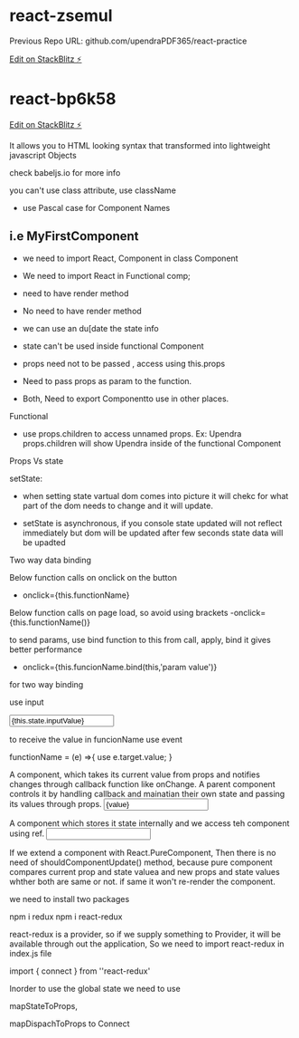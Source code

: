 # react-zsemul

Previous Repo URL:
github.com/upendraPDF365/react-practice

[Edit on StackBlitz ⚡️](https://stackblitz.com/edit/react-zsemul)

# react-bp6k58

[Edit on StackBlitz ⚡️](https://stackblitz.com/edit/react-bp6k58)

<!-- JSX: -->

It allows you to HTML looking syntax that transformed into lightweight javascript Objects

check babeljs.io for more info

you can't use class attribute, use className

- use Pascal case for Component Names

## i.e MyFirstComponent

<!-- Class Components vs Functional Component -->

- we need to import React, Component in class Component
- We need to import React in Functional comp;

- need to have render method
- No need to have render method

- we can use an du[date the state info
- state can't be used inside functional Component

- props need not to be passed , access using this.props
- Need to pass props as param to the function.

- Both, Need to export Componentto use in other places.

Functional

- use props.children to access unnamed props.
  Ex: <User>Upendra</User>
  props.children will show Upendra inside of the functional Component

<!-- --- -->

Props Vs state

setState:

- when setting state vartual dom comes into picture it will chekc for what part of the dom needs to change and it will update.

- setState is asynchronous, if you console state updated will not reflect immediately but dom will be updated after few seconds state data will be upadted
<!--  -->

<!-- ---------------------- -->

Two way data binding

Below function calls on onclick on the button

- onclick={this.functionName}

Below function calls on page load, so avoid using brackets
-onclick={this.functionName()}

to send params, use bind function to this from call, apply, bind
it gives better performance

- onclick={this.funcionName.bind(this,'param value')}

for two way binding

use input

<input type="text" onChange={this.funcionName} value={this.state.inputValue}>

to receive the value in funcionName use event

functionName = (e) =>{
use e.target.value;
}

<!-- Two Way Binding End -->

<!-- Controlled and un controlled Components -->

<!-- Controlled  -->

A component, which takes its current value from props and notifies changes through callback function like onChange. A parent component controls it by handling callback and mainatian their own state and passing its values through props.
<input type="text" value={value} onChange={handleChange} />

<!-- Un Controlled  -->

A component which stores it state internally and we access teh component using ref.
<input type="text" defaultValue="foo" ref={inputRef} />

<!-- Pure Components  -->

If we extend a component with React.PureComponent,
Then there is no need of shouldComponentUpdate() method, because pure component compares current prop and state valuea and new props and state values whther both are same or not. if same it won't re-render the component.

<!--
import React from ‘react’;

export default class Test extends React.PureComponent{
   render(){
      return <h1>Welcome to GeeksforGeeks</h1>;
   }
}
-->

<!-- React - Redux -->

we need to install two packages

npm i redux
npm i react-redux

react-redux is a provider, so if we supply something to Provider, it will be available through out the application, So we need to import react-redux in index.js file

<!--


import { Provider } from 'react-redux';
import { createStore } from 'redux';

import reducer from './store/reducer';

import App from './App';

const store = createStore(reducer);
ReactDOM.render(
  <Provider store={store}>
    <App />
  </Provider>,
  document.getElementById('root')
); -->

import { connect } from ''react-redux'

Inorder to use the global state we need to use

mapStateToProps,

mapDispachToProps
 to Connect



